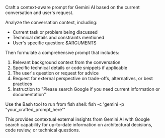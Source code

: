 Craft a context-aware prompt for Gemini AI based on the current conversation and user's request.

Analyze the conversation context, including:
- Current task or problem being discussed
- Technical details and constraints mentioned
- User's specific question: $ARGUMENTS

Then formulate a comprehensive prompt that includes:
1. Relevant background context from the conversation
2. Specific technical details or code snippets if applicable
3. The user's question or request for advice
4. Request for external perspective on trade-offs, alternatives, or best practices
5. Instruction to "Please search Google if you need current information or documentation"

Use the Bash tool to run from fish shell: fish -c 'gemini -p "your_crafted_prompt_here"'

This provides contextual external insights from Gemini AI with Google search capability for up-to-date information on architectural decisions, code review, or technical questions.
